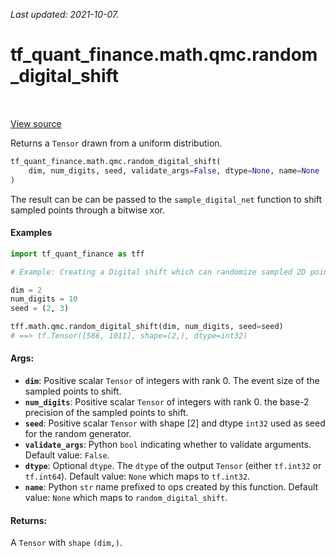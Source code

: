 <!--
This file is generated by a tool. Do not edit directly.
For open-source contributions the docs will be updated automatically.
-->

*Last updated: 2021-10-07.*

<div itemscope itemtype="http://developers.google.com/ReferenceObject">
<meta itemprop="name" content="tf_quant_finance.math.qmc.random_digital_shift" />
<meta itemprop="path" content="Stable" />
</div>

# tf_quant_finance.math.qmc.random_digital_shift

<!-- Insert buttons and diff -->

<table class="tfo-notebook-buttons tfo-api" align="left">
</table>

<a target="_blank" href="https://github.com/google/tf-quant-finance/blob/master/tf_quant_finance/math/qmc/digital_net.py">View source</a>



Returns a `Tensor` drawn from a uniform distribution.

```python
tf_quant_finance.math.qmc.random_digital_shift(
    dim, num_digits, seed, validate_args=False, dtype=None, name=None
)
```



<!-- Placeholder for "Used in" -->

The result can be can be passed to the `sample_digital_net` function to shift
sampled points through a bitwise xor.

#### Examples

```python
import tf_quant_finance as tff

# Example: Creating a Digital shift which can randomize sampled 2D points.

dim = 2
num_digits = 10
seed = (2, 3)

tff.math.qmc.random_digital_shift(dim, num_digits, seed=seed)
# ==> tf.Tensor([586, 1011], shape=(2,), dtype=int32)
```

#### Args:


* <b>`dim`</b>: Positive scalar `Tensor` of integers with rank 0. The event size of the
  sampled points to shift.
* <b>`num_digits`</b>: Positive scalar `Tensor` of integers with rank 0. the base-2
  precision of the sampled points to shift.
* <b>`seed`</b>: Positive scalar `Tensor` with shape [2] and dtype `int32` used as seed
  for the random generator.
* <b>`validate_args`</b>: Python `bool` indicating whether to validate arguments.
  Default value: `False`.
* <b>`dtype`</b>: Optional `dtype`. The `dtype` of the output `Tensor` (either
  `tf.int32` or `tf.int64`).
  Default value: `None` which maps to `tf.int32`.
* <b>`name`</b>: Python `str` name prefixed to ops created by this function.
  Default value: `None` which maps to `random_digital_shift`.


#### Returns:

A `Tensor` with `shape` `(dim,)`.
